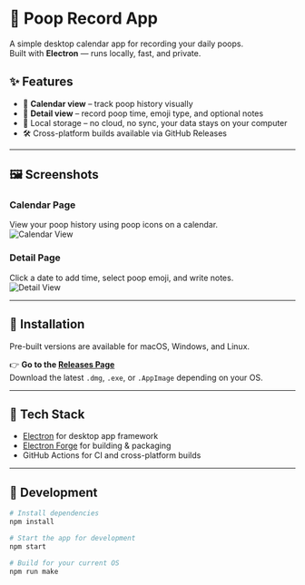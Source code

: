 # 💩 Poop Record App

A simple desktop calendar app for recording your daily poops.  
Built with **Electron** — runs locally, fast, and private.

## ✨ Features

- 📅 **Calendar view** – track poop history visually  
- 📝 **Detail view** – record poop time, emoji type, and optional notes  
- 💾 Local storage – no cloud, no sync, your data stays on your computer  
- 🛠️ Cross-platform builds available via GitHub Releases

---

## 🖼️ Screenshots

### Calendar Page  
View your poop history using poop icons on a calendar.  
![Calendar View](https://cdn.discordapp.com/attachments/1392778636905418856/1392778661496623134/image.png?ex=6870c5b5&is=686f7435&hm=c4dbf7704caa845a6970db82c3ad5c46b75f0bb02aa18559db3ffdb880061460&)

### Detail Page  
Click a date to add time, select poop emoji, and write notes.  
![Detail View](https://cdn.discordapp.com/attachments/1392778636905418856/1392778802710712330/image.png?ex=6870c5d7&is=686f7457&hm=bd4bbd78eb9bf2dd943895300d962ff3ca5b9df024f09a30b8b99c72d0c016f9&)

---

## 🚀 Installation

Pre-built versions are available for macOS, Windows, and Linux.

👉 **Go to the [Releases Page](https://github.com/jjjjjjjoanna/poop-record-app/releases)**  
Download the latest `.dmg`, `.exe`, or `.AppImage` depending on your OS.

---

## 🧰 Tech Stack

- [Electron](https://www.electronjs.org/) for desktop app framework  
- [Electron Forge](https://www.electronforge.io/) for building & packaging  
- GitHub Actions for CI and cross-platform builds

---

## 🔧 Development

```bash
# Install dependencies
npm install

# Start the app for development
npm start

# Build for your current OS
npm run make
